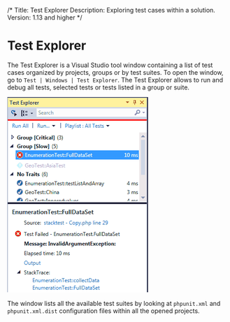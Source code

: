 /*
Title: Test Explorer
Description: Exploring test cases within a solution.
Version: 1.13 and higher
*/

# Test Explorer

The Test Explorer is a Visual Studio tool window containing a list of test cases organized by projects, groups or by test suites. To open the window, go to `Test | Windows | Test Explorer`. The Test Explorer allows to run and debug all tests, selected tests or tests listed in a group or suite.

![Visual Studio Test Explorer](imgs/testexplorer.png "Test Explorer with PHPUnit test cases.")

The window lists all the available test suites by looking at `phpunit.xml` and `phpunit.xml.dist` configuration files within all the opened projects.
